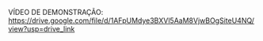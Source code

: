 VÍDEO DE DEMONSTRAÇÃO: https://drive.google.com/file/d/1AFpUMdye3BXVl5AaM8VjwBOgSiteU4NQ/view?usp=drive_link
